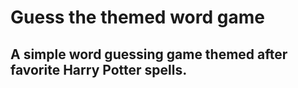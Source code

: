 # Guess the themed word game
## A simple word guessing game themed after favorite Harry Potter spells. 
